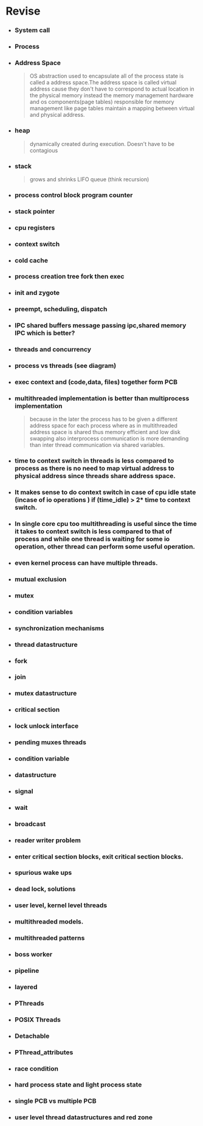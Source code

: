 # Revise
* ### System call

* ### Process

* ### Address Space 
    > OS abstraction used to encapsulate all of the process state is called a address space.The address space is called virtual address cause they don't have to correspond to actual location in the physical memory instead the memory management hardware and os components(page tables) responsible for memory management like page tables maintain a mapping between virtual and physical address.
 
* ### heap
    > dynamically created during execution. Doesn't have to be contagious

* ### stack 
    > grows and shrinks LIFO queue (think recursion)

* ### process control block program counter
* ### stack pointer
* ### cpu registers

* ### context switch

* ### cold cache

* ### process creation tree fork then exec

* ### init and zygote

* ### preempt, scheduling, dispatch

* ### IPC shared buffers message passing ipc,shared memory IPC which is better?

* ### threads and concurrency

* ### process vs threads (see diagram)

* ### exec context and (code,data, files) together form PCB

* ### multithreaded implementation is better than multiprocess implementation 
    > because in the later the process has to be given a different address space for each process where as in multithreaded address space is shared thus memory efficient and low disk swapping also interprocess communication is more demanding than inter thread communication via shared variables.

* ### time to context switch in threads is less compared to process as there is no need to map virtual address to physical address since threads share address space.

* ### It makes sense to do context switch in case of cpu idle state (incase of io  operations ) if (time_idle) > 2* time to context switch.

* ### In single core cpu too multithreading is useful since the time it takes to context switch is less compared to that of process and while one thread is waiting for some io operation, other thread can perform some useful operation.

* ### even kernel process can have multiple threads.

* ### mutual exclusion

* ###  mutex

* ###  condition variables 

* ###  synchronization mechanisms

* ### thread datastructure
* ###  fork
* ###  join

* ### mutex datastructure

* ### critical section
* ###  lock unlock interface
* ###  pending muxes threads

* ### condition variable
* ### datastructure
* ###  signal
* ###  wait
* ###  broadcast

* ### reader writer problem

* ### enter critical section blocks, exit critical section blocks.

* ### spurious wake ups

* ### dead lock, solutions

* ### user level, kernel level threads

* ### multithreaded models.

* ### multithreaded patterns

* ### boss worker

* ### pipeline

* ### layered

* ### PThreads

* ### POSIX Threads

* ### Detachable

* ### PThread_attributes

* ### race condition

* ### hard process state and light process state

* ### single PCB vs multiple PCB

* ### user level thread datastructures and red zone








